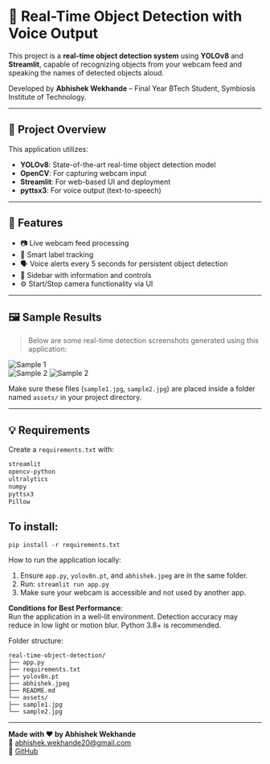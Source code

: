 # 📸 Real-Time Object Detection with Voice Output

This project is a **real-time object detection system** using **YOLOv8** and **Streamlit**, capable of recognizing objects from your webcam feed and speaking the names of detected objects aloud.

Developed by **Abhishek Wekhande** – Final Year BTech Student, Symbiosis Institute of Technology.

---

## 🧠 Project Overview

This application utilizes:
- **YOLOv8**: State-of-the-art real-time object detection model
- **OpenCV**: For capturing webcam input
- **Streamlit**: For web-based UI and deployment
- **pyttsx3**: For voice output (text-to-speech)

---

## 🚀 Features

- 📷 Live webcam feed processing
- 🧠 Smart label tracking
- 🗣️ Voice alerts every 5 seconds for persistent object detection
- 🧭 Sidebar with information and controls
- ⚙️ Start/Stop camera functionality via UI

---

## 🖼️ Sample Results

> Below are some real-time detection screenshots generated using this application:

![Sample 1](assets/ss1.jpg)  
![Sample 2](assets/ss3.jpg)
![Sample 2](assets/ss4.jpg)

Make sure these files (`sample1.jpg`, `sample2.jpg`) are placed inside a folder named `assets/` in your project directory.

---

## 💡 Requirements

Create a `requirements.txt` with:

```txt
streamlit
opencv-python
ultralytics
numpy
pyttsx3
Pillow
```

## To install:  
```
pip install -r requirements.txt
```

How to run the application locally:  
1. Ensure `app.py`, `yolov8n.pt`, and `abhishek.jpeg` are in the same folder.  
2. Run:
```streamlit run app.py```  
4. Make sure your webcam is accessible and not used by another app.

**Conditions for Best Performance**:  
Run the application in a well-lit environment. Detection accuracy may reduce in low light or motion blur. Python 3.8+ is recommended.

Folder structure:
```
real-time-object-detection/
├── app.py
├── requirements.txt
├── yolov8n.pt
├── abhishek.jpeg
├── README.md
└── assets/
├── sample1.jpg
└── sample2.jpg
```

---

**Made with ❤️ by Abhishek Wekhande**  
📧 abhishek.wekhande20@gmail.com  
🔗 [GitHub](https://github.com/abhishek-wekhande)
